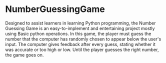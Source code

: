 # NumberGuessingGame
Designed to assist learners in learning Python programming, the Number Guessing Game is an easy-to-implement and entertaining project mostly using Basic python operations. In this game, the player must guess the number that the computer has randomly chosen to appear below the user's input. The computer gives feedback after every guess, stating whether it was accurate or too high or low. Until the player guesses the right number, the game goes on.
